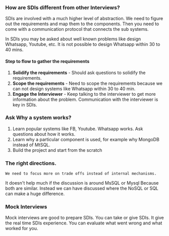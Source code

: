 ### How are SDIs different from other Interviews?
SDIs are involved with a much higher level of abstraction. We need to figure out the requirements and map them to the 
components. Then you need to come with a communication protocol that connects the sub systems.

In SDIs you may be asked about well known problems like design Whatsapp, Youtube, etc. It is not possible to design 
Whatsapp within 30 to 40 mins.

#### Step to flow to gather the requirements
    
1. **Solidify the requirements** - Should ask questions to solidify the requirements.
2. **Scope the requirements** - Need to scope the requirements because we can not design systems like Whatsapp within 
30 to 40 min. 
3. **Engage the Interviewer** - Keep talking to the interviewer to get more information about the problem. 
Communication with the interviewer is key in SDIs.

### Ask Why a system works?
1. Learn popular systems like FB, Youtube. Whatsapp works. Ask questions about how it works. 
2. Learn why a particular component is used, for example why MongoDB instead of MtSQL. 
3. Build the project and start from the scratch

### The right directions.
    
    We need to focus more on trade offs instead of internal mechanisms.
It doesn't help much if the discussion is around MsSQL or Mysql Because both are similar. Instead we can have discussed 
where the NoSQL or SQL can make a huge difference.

### Mock Interviews
Mock interviews are good to prepare SDIs. You can take or give SDIs. It give the real time SDIs experience. You can 
evaluate what went wrong and what worked for you.


